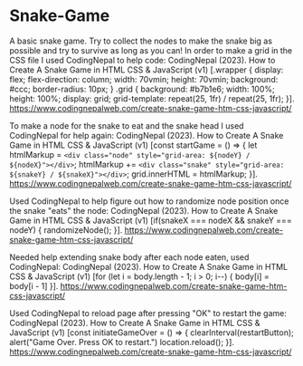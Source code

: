 # Snake-Game
A basic snake game. Try to collect the nodes to make the snake big as possible and try to survive as long as you can!
In order to make a grid in the CSS file I used CodingNepal to help code:
CodingNepal (2023). How to Create A Snake Game in HTML CSS & JavaScript (v1) [.wrapper {
    display: flex;
    flex-direction: column;
    width: 70vmin;
    height: 70vmin;
    background: #ccc;
    border-radius: 10px;
}
.grid {
    background: #b7b1e6;
    width: 100%;
    height: 100%;
    display: grid;
    grid-template: repeat(25, 1fr) / repeat(25, 1fr);
}]. https://www.codingnepalweb.com/create-snake-game-htm-css-javascript/

To make a node for the snake to eat and the snake head I used CodingNepal for help again:
CodingNepal (2023). How to Create A Snake Game in HTML CSS & JavaScript (v1) [const startGame = () => {
    let htmlMarkup = `<div class="node" style="grid-area: ${nodeY} / ${nodeX}"></div>`;
    htmlMarkup += `<div class="snake" style="grid-area: ${snakeY} / ${snakeX}"></div>`;
    grid.innerHTML = htmlMarkup;
}]. https://www.codingnepalweb.com/create-snake-game-htm-css-javascript/

Used CodingNepal to help figure out how to randomize node position once the snake "eats" the node:
CodingNepal (2023). How to Create A Snake Game in HTML CSS & JavaScript (v1) [if(snakeX === nodeX && snakeY === nodeY) {
        randomizeNode();
    }]. https://www.codingnepalweb.com/create-snake-game-htm-css-javascript/

Needed help extending snake body after each node eaten, used CodingNepal:
CodingNepal (2023). How to Create A Snake Game in HTML CSS & JavaScript (v1) [for (let i = body.length - 1; i > 0; i--) {
        body[i] = body[i - 1]
    }]. https://www.codingnepalweb.com/create-snake-game-htm-css-javascript/

Used CodingNepal to reload page after pressing "OK" to restart the game:
CodingNepal (2023). How to Create A Snake Game in HTML CSS & JavaScript (v1) [const initiateGameOver = () => {
    clearInterval(restartButton);
    alert("Game Over. Press OK to restart.")
    location.reload();
}]. https://www.codingnepalweb.com/create-snake-game-htm-css-javascript/
